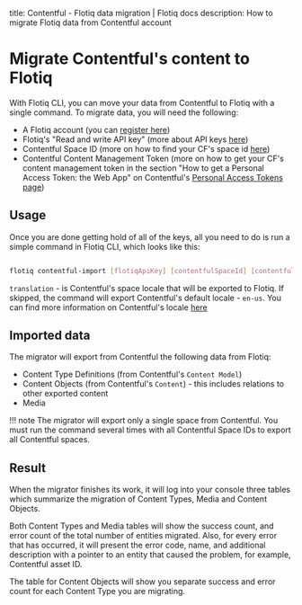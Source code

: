 title: Contentful - Flotiq data migration | Flotiq docs
description: How to migrate Flotiq data from Contentful account

# Migrate Contentful's content to Flotiq

With Flotiq CLI, you can move your data from Contentful to Flotiq with a single command.
To migrate data, you will need the following:

* A Flotiq account (you can [register here](http://editor.flotiq.com/register.html))
* Flotiq's "Read and write API key" (more about API keys [here](../API/index.md))
* Contentful Space ID (more on how to find your CF's space id [here](https://www.contentful.com/help/find-space-id/))
* Contentful Content Management Token (more on how to get your CF's content management token in the section "How to get a Personal Access Token: the Web App" on Contentful's [Personal Access Tokens page](https://www.contentful.com/help/personal-access-tokens/))

## Usage

Once you are done getting hold of all of the keys, all you need to do is run a simple command in Flotiq CLI, which looks like this:

```bash

flotiq contentful-import [flotiqApiKey] [contentfulSpaceId] [contentfulContentManagementToken] [translation (optional)]
```

`translation` - is Contentful's space locale that will be exported to Flotiq. If skipped, the command will export Contentful's default locale - `en-us`. You can find more information on Contentful's locale [here](https://www.contentful.com/help/working-with-translations/)

## Imported data

The migrator will export from Contentful the following data from Flotiq:

* Content Type Definitions (from Contentful's `Content Model`)
* Content Objects (from Contentful's `Content`) - this includes relations to other exported content
* Media

!!! note
    The migrator will export only a single space from Contentful. You must run the command several times with all Contentful Space IDs to export all Contentful spaces.

## Result

When the migrator finishes its work, it will log into your console three tables which summarize the migration of Content Types, Media and Content Objects.

Both Content Types and Media tables will show the success count, and error count of the total number of entities migrated. Also, for every error that has occurred, it will present the error code, name, and additional description with a pointer to an entity that caused the problem, for example, Contentful asset ID.

The table for Content Objects will show you separate success and error count for each Content Type you are migrating.
